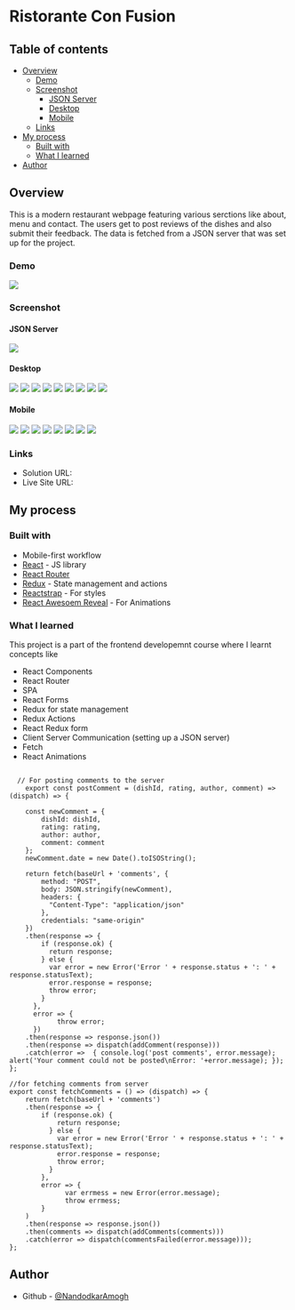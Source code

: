 # Ristorante Con Fusion

## Table of contents

- [Overview](#overview)
  - [Demo](#demo)
  - [Screenshot](#screenshot)
    - [JSON Server](#json-server)
    - [Desktop](#desktop)
    - [Mobile](#mobile)
  - [Links](#links)
- [My process](#my-process)
  - [Built with](#built-with)
  - [What I learned](#what-i-learned)
- [Author](#author)



## Overview
This is a modern restaurant webpage featuring various serctions like about, menu and contact. The users get to post reviews of the dishes and also submit their feedback. The data is fetched from a JSON server that was set up for the project. 
### Demo

![](./public/assets/images/demo.gif)

### Screenshot

#### JSON Server
![](./public/assets/images/db.png)

#### Desktop
![](./public/assets/images/desktop1.png)
![](./public/assets/images/desktop2.png)
![](./public/assets/images/desktop3.png)
![](./public/assets/images/desktop4.png)
![](./public/assets/images/desktop5.png)
![](./public/assets/images/desktop6.png)
![](./public/assets/images/desktop7.png)
![](./public/assets/images/desktop8.png)
![](./public/assets/images/desktop9.png)

#### Mobile
![](./public/assets/images/mobile1.png)
![](./public/assets/images/mobile2.png)
![](./public/assets/images/mobile3.png)
![](./public/assets/images/mobile4.png)
![](./public/assets/images/mobile5.png)
![](./public/assets/images/mobile6.png)
![](./public/assets/images/mobile7.png)
![](./public/assets/images/mobile8.png)
### Links

- Solution URL: []()
- Live Site URL: []()

## My process

### Built with

- Mobile-first workflow
- [React](https://reactjs.org/) - JS library
- [React Router](https://reactrouter.com/) 
- [Redux](https://redux.js.org/) - State management and actions
- [Reactstrap](https://reactstrap.github.io/) - For styles
- [React Awesoem Reveal](https://www.npmjs.com/package/react-awesome-reveal) - For Animations

### What I learned

This project is a part of the frontend developemnt course where I learnt concepts like
- React Components
- React Router
- SPA
- React Forms
- Redux for state management
- Redux Actions
- React Redux form
- Client Server Communication (setting up a JSON server)
- Fetch
- React Animations


```react

  // For posting comments to the server
    export const postComment = (dishId, rating, author, comment) => (dispatch) => {

    const newComment = {
        dishId: dishId,
        rating: rating,
        author: author,
        comment: comment
    };
    newComment.date = new Date().toISOString();
    
    return fetch(baseUrl + 'comments', {
        method: "POST",
        body: JSON.stringify(newComment),
        headers: {
          "Content-Type": "application/json"
        },
        credentials: "same-origin"
    })
    .then(response => {
        if (response.ok) {
          return response;
        } else {
          var error = new Error('Error ' + response.status + ': ' + response.statusText);
          error.response = response;
          throw error;
        }
      },
      error => {
            throw error;
      })
    .then(response => response.json())
    .then(response => dispatch(addComment(response)))
    .catch(error =>  { console.log('post comments', error.message); alert('Your comment could not be posted\nError: '+error.message); });
};

//for fetching comments from server
export const fetchComments = () => (dispatch) => {    
    return fetch(baseUrl + 'comments')
    .then(response => {
        if (response.ok) {
            return response;
          } else {
            var error = new Error('Error ' + response.status + ': ' + response.statusText);
            error.response = response;
            throw error;
          }
        },
        error => {
              var errmess = new Error(error.message);
              throw errmess;
        }
    )
    .then(response => response.json())
    .then(comments => dispatch(addComments(comments)))
    .catch(error => dispatch(commentsFailed(error.message)));
};

```
## Author

- Github - [@NandodkarAmogh](https://github.com/NandodkarAmogh)



